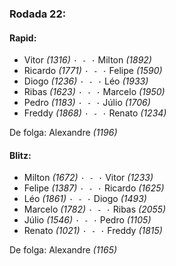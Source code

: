 ### Rodada 22:

#### Rapid:

* Vitor *(1316)* `· - ·` Milton *(1892)*
* Ricardo *(1771)* `· - ·` Felipe *(1590)*
* Diogo *(1236)* `· - ·` Léo *(1933)*
* Ribas *(1623)* `· - ·` Marcelo *(1950)*
* Pedro *(1183)* `· - ·` Júlio *(1706)*
* Freddy *(1868)* `· - ·` Renato *(1234)*

De folga: Alexandre *(1196)*

#### Blitz:

* Milton *(1672)* `· - ·` Vitor *(1233)*
* Felipe *(1387)* `· - ·` Ricardo *(1625)*
* Léo *(1861)* `· - ·` Diogo *(1493)*
* Marcelo *(1782)* `· - ·` Ribas *(2055)*
* Júlio *(1546)* `· - ·` Pedro *(1105)*
* Renato *(1021)* `· - ·` Freddy *(1815)*

De folga: Alexandre *(1165)*

